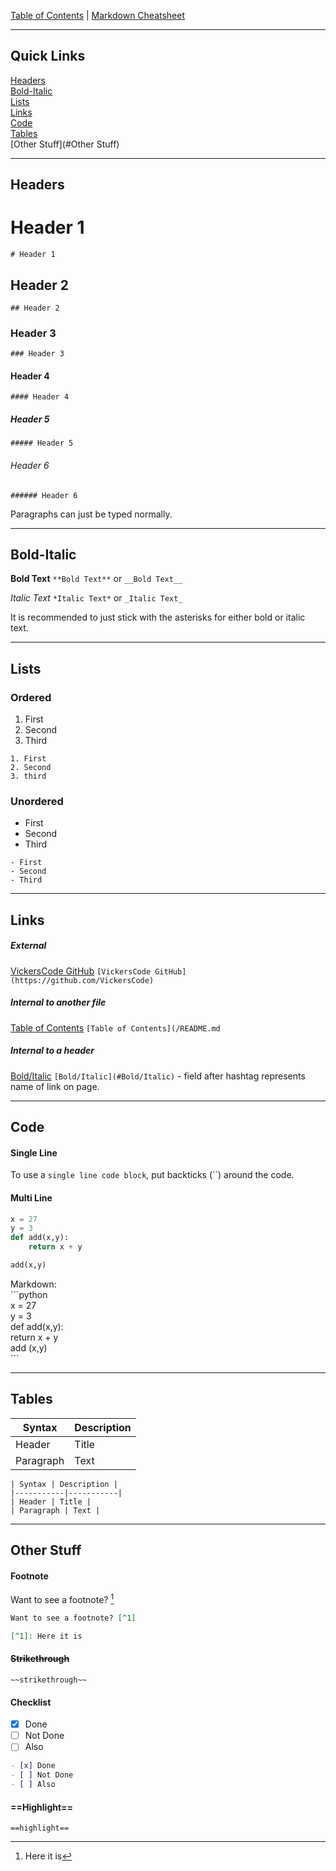 [Table of Contents](../README.md) | [Markdown Cheatsheet](/Markdown%20Cheatsheet.md)
___
## Quick Links
[Headers](#Headers)\
[Bold-Italic](#Bold-Italic)\
[Lists](#Lists)\
[Links](#Links)\
[Code](#Code)\
[Tables](#Tables)\
[Other Stuff](#Other Stuff)
___
## Headers

# Header 1
`# Header 1`

## Header 2
`## Header 2`

### Header 3
`### Header 3`

#### Header 4
`#### Header 4`

##### Header 5
`##### Header 5`

###### Header 6
`###### Header 6`

Paragraphs can just be typed normally.
___
## Bold-Italic

**Bold Text**
`**Bold Text**` or `__Bold Text__`

*Italic Text*
`*Italic Text*` or `_Italic Text_`

It is recommended to just stick with the asterisks for either bold or italic text.
___
## Lists

### Ordered
1. First
2. Second
3. Third
```
1. First
2. Second
3. third
```

### Unordered
- First
- Second
- Third
```
- First
- Second
- Third
```
___
## Links

##### External
[VickersCode GitHub](https://github.com/VickersCode)
`[VickersCode GitHub](https://github.com/VickersCode)`

##### Internal to another file
[Table of Contents](/README.md)
`[Table of Contents](/README.md`

##### Internal to a header
[Bold/Italic](#Bold/Italic)
`[Bold/Italic](#Bold/Italic)` - field after hashtag represents name of link on page.
___
## Code

#### Single Line
To use a `single line code block`,
	put backticks (\`\`) around the code.

#### Multi Line
```python
x = 27
y = 3
def add(x,y):
	return x + y

add(x,y)
```

Markdown:\
	\`\`\`python\
	x = 27\
	y = 3\
	def add(x,y):\
		return x + y\
     add (x,y)\
     \`\`\`
___

## Tables

| Syntax | Description |
|-----------|-----------|
| Header | Title |
| Paragraph | Text |

```
| Syntax | Description |
|-----------|-----------|
| Header | Title |
| Paragraph | Text |
```
___
## Other Stuff

#### Footnote
Want to see a footnote? [^1]

[^1]: Here it is

```markdown
Want to see a footnote? [^1]

[^1]: Here it is
```


#### ~~Strikethrough~~
`~~strikethrough~~`


#### Checklist
- [x] Done
- [ ] Not Done
- [ ] Also 

```markdown
- [x] Done
- [ ] Not Done
- [ ] Also 
```


#### ==Highlight==

`==highlight==`


